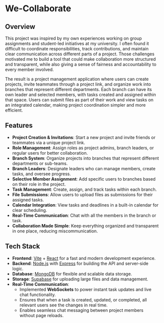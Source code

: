 # We-Collaborate

## Overview  

This project was inspired by my own experiences working on group assignments and student-led initiatives at my university. I often found it difficult to coordinate responsibilities, track contributions, and maintain clear communication across different parts of a project. Those challenges motivated me to build a tool that could make collaboration more structured and transparent, while also giving a sense of fairness and accountability to every member involved.  

The result is a project management application where users can create projects, invite teammates through a project link, and organize work into branches that represent different departments. Each branch can have its own leader and selected members, with tasks created and assigned within that space. Users can submit files as part of their work and view tasks on an integrated calendar, making project coordination simpler and more efficient.  

## Features  

- **Project Creation & Invitations**: Start a new project and invite friends or teammates via a unique project link.  
- **Role Management**: Assign roles as project admins, branch leaders, or regular users for better collaboration.  
- **Branch System**: Organize projects into branches that represent different departments or sub-teams.  
- **Branch Leaders**: Designate leaders who can manage members, create tasks, and oversee progress.  
- **Selective Member Assignment**: Add specific users to branches based on their role in the project.  
- **Task Management**: Create, assign, and track tasks within each branch.  
- **File Submissions**: Allow users to upload files as submissions for their assigned tasks.  
- **Calendar Integration**: View tasks and deadlines in a built-in calendar for clear scheduling.
- **Real-Time Communication**: Chat with all the members in the branch or task.
- **Collaboration Made Simple**: Keep everything organized and transparent in one place, reducing miscommunication.  

## Tech Stack  

- **Frontend**: [Vite](https://vitejs.dev/) + [React](https://react.dev/) for a fast and modern development experience.  
- **Backend**: [Node.js](https://nodejs.org/) with [Express](https://expressjs.com/) for building the API and server-side logic.  
- **Database**: [MongoDB](https://www.mongodb.com/) for flexible and scalable data storage.  
- **Storage**: [Supabase](https://supabase.com/) for uploading large files and data management.  
- **Real-Time Communication**:  
  - Implemented **WebSockets** to power instant task updates and live chat functionality.  
  - Ensures that when a task is created, updated, or completed, all relevant users see the changes in real time.  
  - Enables seamless chat messaging between project members without page reloads.  
